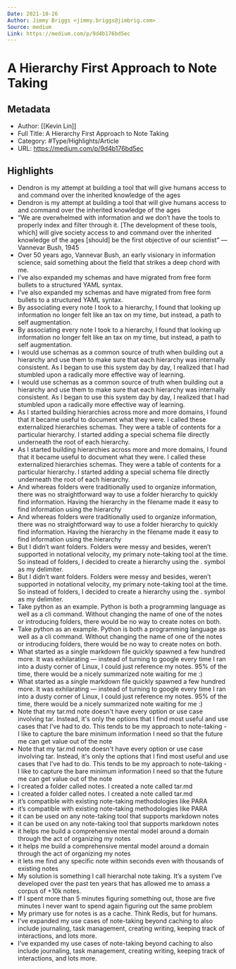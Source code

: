 ```yaml
---
Date: 2021-10-26
Author: Jimmy Briggs <jimmy.briggs@jimbrig.com>
Source: medium
Link: https://medium.com/p/9d4b176bd5ec
---
```

# A Hierarchy First Approach to Note Taking

## Metadata
- Author: [[Kevin Lin]]
- Full Title: A Hierarchy First Approach to Note Taking
- Category: #Type/Highlights/Article
- URL: https://medium.com/p/9d4b176bd5ec

## Highlights
- Dendron is my attempt at building a tool that will give humans access to and command over the inherited knowledge of the ages
- Dendron is my attempt at building a tool that will give humans access to and command over the inherited knowledge of the ages
- “We are overwhelmed with information and we don’t have the tools to properly index and filter through it. [The development of these tools, which] will give society access to and command over the inherited knowledge of the ages [should] be the first objective of our scientist” — Vannevar Bush, 1945
- Over 50 years ago, Vannevar Bush, an early visionary in information science, said something about the field that strikes a deep chord with me.
- I’ve also expanded my schemas and have migrated from free form bullets to a structured YAML syntax.
- I’ve also expanded my schemas and have migrated from free form bullets to a structured YAML syntax.
- By associating every note I took to a hierarchy, I found that looking up information no longer felt like an tax on my time, but instead, a path to self augmentation.
- By associating every note I took to a hierarchy, I found that looking up information no longer felt like an tax on my time, but instead, a path to self augmentation.
- I would use schemas as a common source of truth when building out a hierarchy and use them to make sure that each hierarchy was internally consistent. As I began to use this system day by day, I realized that I had stumbled upon a radically more effective way of learning.
- I would use schemas as a common source of truth when building out a hierarchy and use them to make sure that each hierarchy was internally consistent. As I began to use this system day by day, I realized that I had stumbled upon a radically more effective way of learning.
- As I started building hierarchies across more and more domains, I found that it became useful to document what they were. I called these externalized hierarchies schemas. They were a table of contents for a particular hierarchy. I started adding a special schema file directly underneath the root of each hierarchy.
- As I started building hierarchies across more and more domains, I found that it became useful to document what they were. I called these externalized hierarchies schemas. They were a table of contents for a particular hierarchy. I started adding a special schema file directly underneath the root of each hierarchy.
- And whereas folders were traditionally used to organize information, there was no straightforward way to use a folder hierarchy to quickly find information. Having the hierarchy in the filename made it easy to find information using the hierarchy
- And whereas folders were traditionally used to organize information, there was no straightforward way to use a folder hierarchy to quickly find information. Having the hierarchy in the filename made it easy to find information using the hierarchy
- But I didn’t want folders. Folders were messy and besides, weren’t supported in notational velocity, my primary note-taking tool at the time. So instead of folders, I decided to create a hierarchy using the . symbol as my delimiter.
- But I didn’t want folders. Folders were messy and besides, weren’t supported in notational velocity, my primary note-taking tool at the time. So instead of folders, I decided to create a hierarchy using the . symbol as my delimiter.
- Take python as an example. Python is both a programming language as well as a cli command. Without changing the name of one of the notes or introducing folders, there would be no way to create notes on both.
- Take python as an example. Python is both a programming language as well as a cli command. Without changing the name of one of the notes or introducing folders, there would be no way to create notes on both.
- What started as a single markdown file quickly spawned a few hundred more. It was exhilarating — instead of turning to google every time I ran into a dusty corner of Linux, I could just reference my notes. 95% of the time, there would be a nicely summarized note waiting for me :)
- What started as a single markdown file quickly spawned a few hundred more. It was exhilarating — instead of turning to google every time I ran into a dusty corner of Linux, I could just reference my notes. 95% of the time, there would be a nicely summarized note waiting for me :)
- Note that my tar.md note doesn't have every option or use case involving tar. Instead, it's only the options that I find most useful and use cases that I've had to do. This tends to be my approach to note-taking - I like to capture the bare minimum information I need so that the future me can get value out of the note
- Note that my tar.md note doesn't have every option or use case involving tar. Instead, it's only the options that I find most useful and use cases that I've had to do. This tends to be my approach to note-taking - I like to capture the bare minimum information I need so that the future me can get value out of the note
- I created a folder called notes. I created a note called tar.md
- I created a folder called notes. I created a note called tar.md
- it’s compatible with existing note-taking methodologies like PARA
- it’s compatible with existing note-taking methodologies like PARA
- it can be used on any note-taking tool that supports markdown notes
- it can be used on any note-taking tool that supports markdown notes
- it helps me build a comprehensive mental model around a domain through the act of organizing my notes
- it helps me build a comprehensive mental model around a domain through the act of organizing my notes
- it lets me find any specific note within seconds even with thousands of existing notes
- My solution is something I call hierarchal note taking. It’s a system I’ve developed over the past ten years that has allowed me to amass a corpus of +10k notes.
- If I spent more than 5 minutes figuring something out, those are five minutes I never want to spend again figuring out the same problem
- My primary use for notes is as a cache. Think Redis, but for humans.
- I’ve expanded my use cases of note-taking beyond caching to also include journaling, task management, creating writing, keeping track of interactions, and lots more.
- I’ve expanded my use cases of note-taking beyond caching to also include journaling, task management, creating writing, keeping track of interactions, and lots more.
